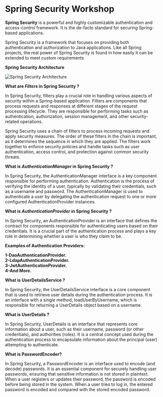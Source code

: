 # Spring Security Workshop

**Spring Security** is a powerful and highly customizable authentication and access-control framework. It is the de-facto standard for securing Spring-based applications.

Spring Security is a framework that focuses on providing both authentication and authorization to Java applications. Like all Spring projects, the real power of Spring Security is found in how easily it can be extended to meet custom requirements

**Spring Security Architecture**

<img src="https://www.javainuse.com/static/series-2-2-min.jpg" alt="Spring Security Architecture" title="Optional title">

**What are *Filters* in Spring Security ?**

In Spring Security, filters play a crucial role in handling various aspects of security within a Spring-based application. Filters are components that process requests and responses at different stages of the request processing lifecycle. They are responsible for performing tasks such as authentication, authorization, session management, and other security-related operations.

Spring Security uses a chain of filters to process incoming requests and apply security measures. The order of these filters in the chain is important, as it determines the sequence in which they are applied. The filters work together to enforce security policies and handle tasks such as user authentication, access control, and protection against common security threats.

**What is *AuthenticationManager* in Spring Security ?**

In Spring Security, the AuthenticationManager interface is a key component responsible for performing authentication. Authentication is the process of verifying the identity of a user, typically by validating their credentials, such as a username and password. The AuthenticationManager is used to authenticate a user by delegating the authentication request to one or more configured AuthenticationProvider instances.

**What is *AuthenticationProvider* in Spring Security ?**

In Spring Security, an AuthenticationProvider is an interface that defines the contract for components responsible for authenticating users based on their credentials. It is a crucial part of the authentication process and plays a key role in determining whether a user is who they claim to be.

**Examples of Authentication Providers:**

**1-DaoAuthenticationProvider.** <br />
**2-LdapAuthenticationProvider.** <br />
**3-JwtAuthenticationProvider.** <br />
**4-And More.**

**What is UserDetailsService ?**

In Spring Security, the UserDetailsService interface is a core component that is used to retrieve user details during the authentication process. It is an interface with a single method, loadUserByUsername, which is responsible for returning a UserDetails object based on a username.

**What is UserDetails ?**

In Spring Security, UserDetails is an interface that represents core information about a user, such as their username, password (or other credentials), and authorities (roles). It is a central concept used during the authentication process to encapsulate information about the principal (user) attempting to authenticate.

**What is PasswordEncoder?**

In Spring Security, a PasswordEncoder is an interface used to encode (and decode) passwords. It is an essential component for securely handling user passwords, ensuring that sensitive information is not stored in plaintext. When a user registers or updates their password, the password is encoded before being stored in the system. When a user tries to log in, the entered password is encoded and compared with the stored encoded password.


















